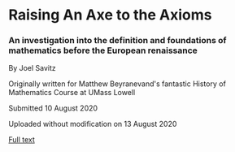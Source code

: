# Raising An Axe to the Axioms
### An investigation into the definition and foundations of mathematics before the European renaissance
By Joel Savitz

Originally written for Matthew Beyranevand's fantastic History of Mathematics Course at UMass Lowell

Submitted 10 August 2020

Uploaded without modification on 13 August 2020

[Full text](axe2axioms.pdf)
